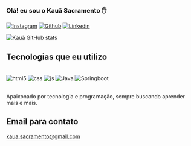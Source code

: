 

### Olá! eu sou o Kauã Sacramento ✋

[![Instagram](https://img.shields.io/badge/Instagram-E4405F?style=for-the-badge&logo=instagram&logoColor=white)](https://www.instagram.com/kauasacramento_/)
[![Github](https://img.shields.io/badge/GitHub-100000?style=for-the-badge&logo=github&logoColor=white)](https://github.com/KauaBR0)
[![Linkedin](https://img.shields.io/badge/LinkedIn-0077B5?style=for-the-badge&logo=linkedin&logoColor=white)](https://www.linkedin.com/in/kauaads/)

![Kauã GitHub stats](https://github-readme-stats.vercel.app/api?username=KauaBR0&show_icons=true&theme=dracula)

## Tecnologias que eu utilizo

<div style="display: inline_block"><br/>
    <img align="center" alt="html5" src="https://img.shields.io/badge/HTML5-E34F26?style=for-the-badge&logo=html5&logoColor=white" />
    <img align="center" alt="css" src="https://img.shields.io/badge/CSS3-1572B6?style=for-the-badge&logo=css3&logoColor=white" />
    <img align="center" alt="js" src="https://img.shields.io/badge/JavaScript-F7DF1E?style=for-the-badge&logo=javascript&logoColor=black" />
    <img align="center" alt="Java" src="https://img.shields.io/badge/Java-ED8B00?style=for-the-badge&logo=java&logoColor=white" />
    <img align="center" alt="Springboot" src="https://img.shields.io/badge/Spring-6DB33F?style=for-the-badge&logo=spring&logoColor=white" />
</div><br/>

Apaixonado por tecnologia e programação, sempre buscando aprender mais e mais.

## Email para contato
kaua.sacramento@gmail.com
